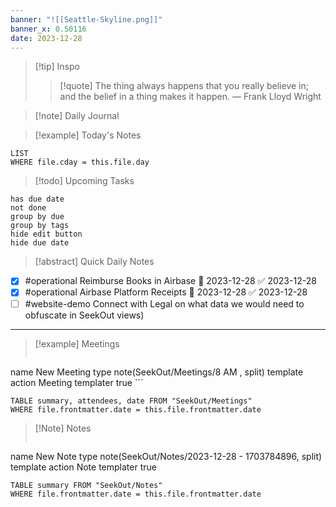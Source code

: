 ```yaml
---
banner: "![[Seattle-Skyline.png]]"
banner_x: 0.50116
date: 2023-12-28
---
```


> [!tip] Inspo
>> [!quote] The thing always happens that you really believe in; and the belief in a thing makes it happen.
> — Frank Lloyd Wright

>[!note] Daily Journal



> [!example] Today's Notes
```dataview
LIST
WHERE file.cday = this.file.day
```

> [!todo] Upcoming Tasks

```tasks
has due date
not done
group by due
group by tags
hide edit button
hide due date
```

> [!abstract] Quick Daily Notes

- [x] #operational Reimburse Books in Airbase 📅 2023-12-28 ✅ 2023-12-28
- [x] #operational Airbase Platform Receipts 📅 2023-12-28 ✅ 2023-12-28
- [ ] #website-demo Connect with Legal on what data we would need to obfuscate in SeekOut views)

---

> [!example] Meetings
>  ```button
name New Meeting
type note(SeekOut/Meetings/8  AM , split) template
action Meeting
templater true ```

```dataview  
TABLE summary, attendees, date FROM "SeekOut/Meetings"  
WHERE file.frontmatter.date = this.file.frontmatter.date  
```

> [!Note]  Notes
> ```button
name New Note
type note(SeekOut/Notes/2023-12-28 - 1703784896, split) template
action Note
templater true
```dataview
TABLE summary FROM "SeekOut/Notes"  
WHERE file.frontmatter.date = this.file.frontmatter.date  
```

​